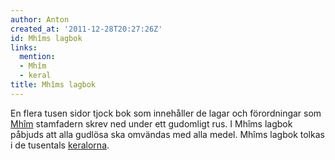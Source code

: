 ```yaml
---
author: Anton
created_at: '2011-12-28T20:27:26Z'
id: Mhîms lagbok
links:
  mention:
  - Mhîm
  - keral
title: Mhîms lagbok
---
```


En flera tusen sidor tjock bok som innehåller de lagar och förordningar som [Mhîm] stamfadern skrev
ned under ett gudomligt rus. I Mhîms lagbok påbjuds att alla gudlösa ska omvändas med alla medel.
Mhîms lagbok tolkas i de tusentals [keralorna].

  [Mhîm]: Mhîm
  [keralorna]: keral
